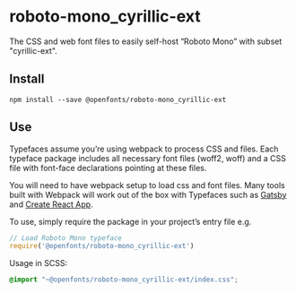 
# roboto-mono_cyrillic-ext

The CSS and web font files to easily self-host “Roboto Mono” with subset "cyrillic-ext".

## Install

`npm install --save @openfonts/roboto-mono_cyrillic-ext`

## Use

Typefaces assume you’re using webpack to process CSS and files. Each typeface
package includes all necessary font files (woff2, woff) and a CSS file with
font-face declarations pointing at these files.

You will need to have webpack setup to load css and font files. Many tools built
with Webpack will work out of the box with Typefaces such as [Gatsby](https://github.com/gatsbyjs/gatsby)
and [Create React App](https://github.com/facebookincubator/create-react-app).

To use, simply require the package in your project’s entry file e.g.

```javascript
// Load Roboto Mono typeface
require('@openfonts/roboto-mono_cyrillic-ext')
```

Usage in SCSS:
```scss
@import "~@openfonts/roboto-mono_cyrillic-ext/index.css";
```
